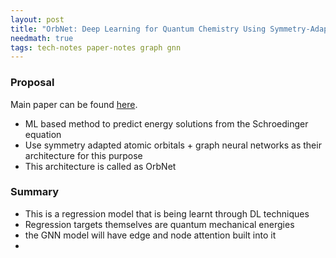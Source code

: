 ```yaml
---
layout: post
title: "OrbNet: Deep Learning for Quantum Chemistry Using Symmetry-Adapted Atomic-Orbital Features"
needmath: true
tags: tech-notes paper-notes graph gnn
---
```


### Proposal
Main paper can be found [here](https://arxiv.org/abs/2007.08026v2).

* ML based method to predict energy solutions from the Schroedinger equation
* Use symmetry adapted atomic orbitals + graph neural networks as their
  architecture for this purpose
* This architecture is called as OrbNet

### Summary
- This is a regression model that is being learnt through DL techniques
- Regression targets themselves are quantum mechanical energies
- the GNN model will have edge and node attention built into it
- 

